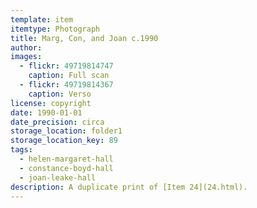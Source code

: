 ```yaml
---
template: item
itemtype: Photograph
title: Marg, Con, and Joan c.1990
author: 
images:
  - flickr: 49719814747
    caption: Full scan
  - flickr: 49719814367
    caption: Verso
license: copyright
date: 1990-01-01
date_precision: circa
storage_location: folder1
storage_location_key: 89
tags:
  - helen-margaret-hall
  - constance-boyd-hall
  - joan-leake-hall
description: A duplicate print of [Item 24](24.html).
---
```

